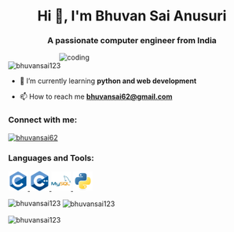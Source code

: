 <h1 align="center">Hi 👋, I'm Bhuvan Sai Anusuri</h1>
<h3 align="center">A passionate computer engineer from India</h3>

<img align="right" alt="coding" width="400" src="https://user-images.githubusercontent.com/55389276/140866485-8fb1c876-9a8f-4d6a-98dc-08c4981eaf70.gif">

<p align="left"> <img src="https://komarev.com/ghpvc/?username=bhuvansai123&label=Profile%20views&color=0e75b6&style=flat" alt="bhuvansai123" /> </p>

- 🌱 I’m currently learning **python and web development**

- 📫 How to reach me **bhuvansai62@gmail.com**

<h3 align="left">Connect with me:</h3>
<p align="left">
<a href="https://linkedin.com/in/bhuvansai62" target="blank"><img align="center" src="https://raw.githubusercontent.com/rahuldkjain/github-profile-readme-generator/master/src/images/icons/Social/linked-in-alt.svg" alt="bhuvansai62" height="30" width="40" /></a>
</p>

<h3 align="left">Languages and Tools:</h3>
<p align="left"> <a href="https://www.cprogramming.com/" target="_blank" rel="noreferrer"> <img src="https://raw.githubusercontent.com/devicons/devicon/master/icons/c/c-original.svg" alt="c" width="40" height="40"/> </a> <a href="https://www.w3schools.com/cpp/" target="_blank" rel="noreferrer"> <img src="https://raw.githubusercontent.com/devicons/devicon/master/icons/cplusplus/cplusplus-original.svg" alt="cplusplus" width="40" height="40"/> </a> <a href="https://www.mysql.com/" target="_blank" rel="noreferrer"> <img src="https://raw.githubusercontent.com/devicons/devicon/master/icons/mysql/mysql-original-wordmark.svg" alt="mysql" width="40" height="40"/> </a> <a href="https://www.python.org" target="_blank" rel="noreferrer"> <img src="https://raw.githubusercontent.com/devicons/devicon/master/icons/python/python-original.svg" alt="python" width="40" height="40"/> </a> </p>

<p><img align="left" src="https://github-readme-stats.vercel.app/api/top-langs?username=bhuvansai123&show_icons=true&locale=en&layout=compact" alt="bhuvansai123" /></p>

<p>&nbsp;<img align="center" src="https://github-readme-stats.vercel.app/api?username=bhuvansai123&show_icons=true&locale=en" alt="bhuvansai123" /></p>

<p><img align="center" src="https://github-readme-streak-stats.herokuapp.com/?user=bhuvansai123&" alt="bhuvansai123" /></p>
